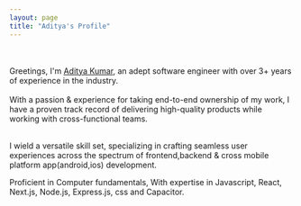 ```yaml
---
layout: page
title: "Aditya's Profile"
---
```


<div align = "right">
  
<!-- <img align="right" src="/assets/images/Screenshot 2023-01-06 at 00.36.33.png" alt="Me" width = "30%" /> -->
  
</div>
<div align = "left">

<br /><br />
Greetings, I'm <a href="https://www.linkedin.com/in/aditya-kumar-994aa6155/">Aditya Kumar</a>, an adept software engineer with over 3+ years of experience in the industry.
<br /><br />
With a passion & experience for taking end-to-end ownership of my work, I have a proven track record of delivering high-quality products while working with cross-functional teams.
<br /><br />

I wield a versatile skill set, specializing in crafting seamless user experiences across the spectrum of frontend,backend & cross mobile platform app(android,ios) development.

Proficient in Computer fundamentals, With expertise in Javascript, React, Next.js, Node.js, Express.js, css and Capacitor.

</div>
